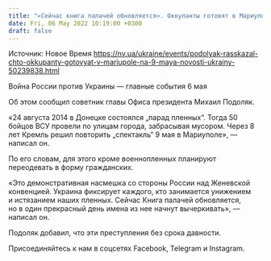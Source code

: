 ```yaml
---
title: "«Сейчас книга палачей обновляется». Оккупанты готовят в Мариуполе «парад пленных» на 9 мая — Подоляк"
date: Fri, 06 May 2022 10:19:00 +0300
draft: false
---
```

Источник: Новое Время https://nv.ua/ukraine/events/podolyak-rasskazal-chto-okkupanty-gotovyat-v-mariupole-na-9-maya-novosti-ukrainy-50239838.html


Война России против Украины — главные события 6 мая

Об этом сообщил советник главы Офиса президента Михаил Подоляк.

«24 августа 2014 в Донецке состоялся „парад пленных“. Тогда 50 бойцов ВСУ провели по улицам города, забрасывая мусором. Через 8 лет Кремль решил повторить „спектакль“ 9 мая в Мариуполе», — написал он.

По его словам, для этого кроме военнопленных планируют переодевать в форму гражданских.

«Это демонстративная насмешка со стороны России над Женевской конвенцией. Украина фиксирует каждого, кто занимается унижением и истязанием наших пленных. Сейчас Книга палачей обновляется, но в один прекрасный день имена из нее начнут вычеркивать», — написал он.

Подоляк добавил, что эти преступления без срока давности.

Присоединяйтесь к нам в соцсетях Facebook, Telegram и Instagram.

